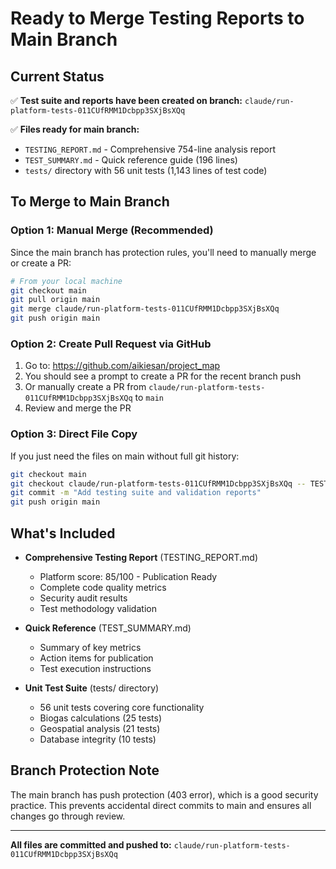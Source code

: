 # Ready to Merge Testing Reports to Main Branch

## Current Status

✅ **Test suite and reports have been created on branch:** `claude/run-platform-tests-011CUfRMM1Dcbpp3SXjBsXQq`

✅ **Files ready for main branch:**
- `TESTING_REPORT.md` - Comprehensive 754-line analysis report
- `TEST_SUMMARY.md` - Quick reference guide (196 lines)
- `tests/` directory with 56 unit tests (1,143 lines of test code)

## To Merge to Main Branch

### Option 1: Manual Merge (Recommended)

Since the main branch has protection rules, you'll need to manually merge or create a PR:

```bash
# From your local machine
git checkout main
git pull origin main
git merge claude/run-platform-tests-011CUfRMM1Dcbpp3SXjBsXQq
git push origin main
```

### Option 2: Create Pull Request via GitHub

1. Go to: https://github.com/aikiesan/project_map
2. You should see a prompt to create a PR for the recent branch push
3. Or manually create a PR from `claude/run-platform-tests-011CUfRMM1Dcbpp3SXjBsXQq` to `main`
4. Review and merge the PR

### Option 3: Direct File Copy

If you just need the files on main without full git history:

```bash
git checkout main
git checkout claude/run-platform-tests-011CUfRMM1Dcbpp3SXjBsXQq -- TESTING_REPORT.md TEST_SUMMARY.md tests/
git commit -m "Add testing suite and validation reports"
git push origin main
```

## What's Included

- **Comprehensive Testing Report** (TESTING_REPORT.md)
  - Platform score: 85/100 - Publication Ready
  - Complete code quality metrics
  - Security audit results
  - Test methodology validation

- **Quick Reference** (TEST_SUMMARY.md)
  - Summary of key metrics
  - Action items for publication
  - Test execution instructions

- **Unit Test Suite** (tests/ directory)
  - 56 unit tests covering core functionality
  - Biogas calculations (25 tests)
  - Geospatial analysis (21 tests)
  - Database integrity (10 tests)

## Branch Protection Note

The main branch has push protection (403 error), which is a good security practice. 
This prevents accidental direct commits to main and ensures all changes go through review.

---

**All files are committed and pushed to:** `claude/run-platform-tests-011CUfRMM1Dcbpp3SXjBsXQq`
